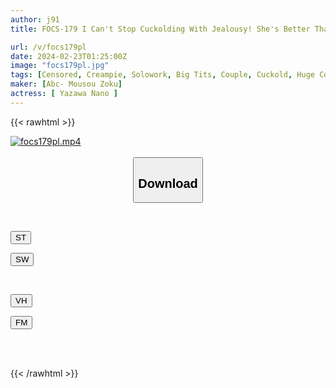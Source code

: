 ```yaml
---
author: j91
title: FOCS-179 I Can't Stop Cuckolding With Jealousy! She's Better Than Her Boyfriend And Gets Hooked On A Big Cock And Cums! I Was Creampied Three Times In A Row...I'm Going To See My Boyfriend Again Today Without Telling Him. Nano Yazawa

url: /v/focs179pl
date: 2024-02-23T01:25:00Z
image: "focs179pl.jpg"
tags: [Censored, Creampie, Solowork, Big Tits, Couple, Cuckold, Huge Cock	]
maker: [Abc- Mousou Zoku]
actress: [ Yazawa Nano ]
---
```



{{< rawhtml >}}

<div class="video" data-videoid="4qe09OVLrAuKAw7">
    <a href="javascript:;">
        <img src="/v/focs179pl/focs179pl.jpg" width="WIDTH" height="HEIGHT" alt="focs179pl.mp4" loading="lazy">
    </a>
</div>

<script type="text/javascript" src="https://j91.asia/asset/on-demand-st.js"></script>

<br>
  <link rel="stylesheet" href="https://j91.asia/asset/bs5.css">
  
  <center>
  <button class="btn btn-primary" type="button" data-bs-toggle="collapse" data-bs-target=".multi-collapse" aria-expanded="false" aria-controls="multiCollapseExample1 multiCollapseExample2"><h2>Download</h2></button></center>
</p>
<div class="row">
  <div class="col">
    <div class="collapse multi-collapse" id="multiCollapseExample1">
      <div class="card card-body">
	      	      <br>
<div class="buttons">  
<p><a href="https://streamtape.to/v/4qe09OVLrAuKAw7" target="_blank"><button class="btn-hover color-3"><i class="fa fa-download"></i> ST</button></a></p>
<p><a href="https://cdnwish.com/kpyh4ewmup0k" target="_blank"><button class="btn-hover color-2"><i class="fa fa-download"></i> SW</button></a></p></div>
    </div>
  </div>
</div>
  <div class="col">
    <div class="collapse multi-collapse" id="multiCollapseExample2">
      <div class="card card-body">
	      <br>
<div class="buttons">
<p><a href="https://vidhidepro.com/f/6sff3dj1ss5f"><button class="btn-hover color-9"><i class="fa fa-download"></i> VH</button></a></p>
<p><a href="https://filemoon.sx/d/hvn7bf8fh8kf"><button class="btn-hover color-8"><i class="fa fa-download"></i> FM</button></a></p></div>
<br><br>
      </div>
    </div>
  </div>
</div>

{{< /rawhtml >}}